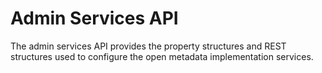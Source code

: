 <!-- SPDX-License-Identifier: CC-BY-4.0 -->
<!-- Copyright Contributors to the Egeria project. -->

# Admin Services API

The admin services API provides the property structures and
REST structures used to configure the open metadata implementation services.